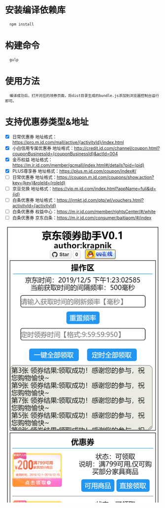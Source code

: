 # 安装编译依赖库
```sh
  npm install
```

# 构建命令
```sh
  gulp
```

# 使用方法
```
  编译成功后，打开对应的领券页面，将dist目录生成的bundle.js添加到浏览器控制台运行即可。
```


# 支持优惠券类型&地址

- [x] 日常优惠券 地址格式：https://pro.m.jd.com/mall/active/{activityId}/index.html
- [x] 小白信用专属优惠券 地址格式：http://credit.jd.com/channel/coupon.html?couponBusinessId={couponBusinessId}&actId=004
- [x] 金币权益 地址格式：https://m.jr.jd.com/member/gcmall/index.html#/details?pid={pid}
- [x] PLUS尊享券 地址格式：https://plus.m.jd.com/coupon/index#/
- [ ] 日常优惠券 地址格式：https://coupon.m.jd.com/coupons/show.action?key={key}&roleId={roleId}
- [ ] 京豆兑换 地址格式：https://vip.m.jd.com/index.html?appName=fuli&id={id}
- [ ] 白条优惠券 地址格式：https://jrmkt.jd.com/ptp/wl/vouchers.html?activityId={activityId}
- [ ] 白条优惠券 权益中心：https://m.jr.jd.com/member/rightsCenter/#/white
- [ ] 白条优惠券 京东白条：https://m.jr.jd.com/consumer/baitiaom/#/index

![pro.m.jd.com_mall_active](./assets/pro.m.jd.com_mall_active.png)
  


